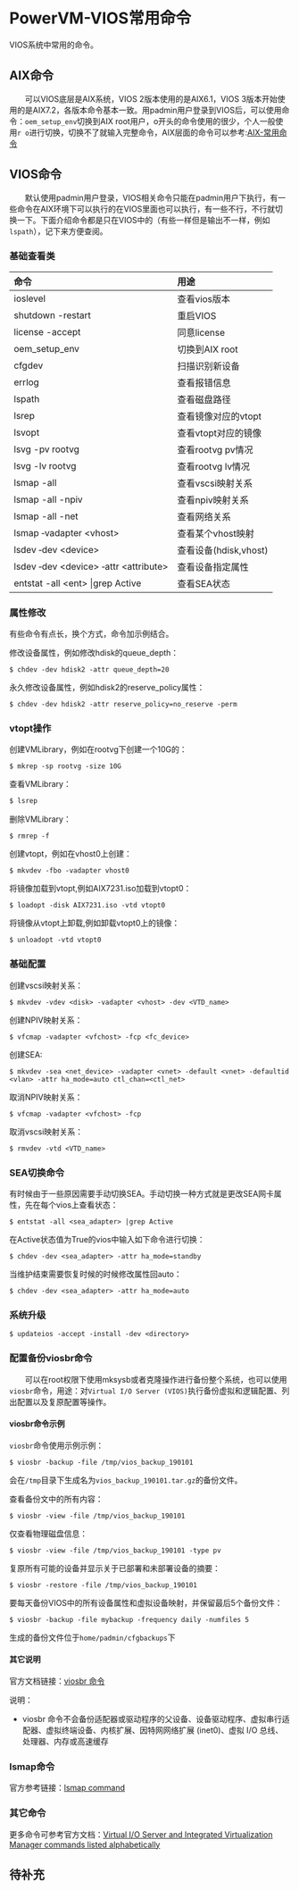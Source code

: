 # PowerVM-VIOS常用命令
VIOS系统中常用的命令。
## AIX命令
&#8195;&#8195;可以VIOS底层是AIX系统，VIOS 2版本使用的是AIX6.1，VIOS 3版本开始使用的是AIX7.2，各版本命令基本一致。用padmin用户登录到VIOS后，可以使用命令：`oem_setup_env`切换到AIX root用户，o开头的命令使用的很少，个人一般使用`r o`进行切换，切换不了就输入完整命令，AIX层面的命令可以参考:[AIX-常用命令](https://bond-huang.github.io/huang/05-IBM_Operating_System/01-AIX/02-AIX-%E5%B8%B8%E7%94%A8%E5%91%BD%E4%BB%A4.html)
## VIOS命令
&#8195;&#8195;默认使用padmin用户登录，VIOS相关命令只能在padmin用户下执行，有一些命令在AIX环境下可以执行的在VIOS里面也可以执行，有一些不行，不行就切换一下。下面介绍命令都是只在VIOS中的（有些一样但是输出不一样，例如`lspath`），记下来方便查阅。    
### 基础查看类
命令|用途
:---|:---
ioslevel|查看vios版本
shutdown -restart|重启VIOS
license -accept|同意license
oem_setup_env|切换到AIX root
cfgdev|扫描识别新设备
errlog|查看报错信息
lspath|查看磁盘路径
lsrep|查看镜像对应的vtopt
lsvopt|查看vtopt对应的镜像
lsvg -pv rootvg|查看rootvg pv情况
lsvg -lv rootvg|查看rootvg lv情况
lsmap -all|查看vscsi映射关系
lsmap -all -npiv|查看npiv映射关系
lsmap -all -net|查看网络关系
lsmap ‑vadapter &#60;vhost>|查看某个vhost映射
lsdev ‑dev &#60;device>|查看设备(hdisk,vhost)
lsdev ‑dev &#60;device> ‑attr &#60;attribute>|查看设备指定属性
entstat -all &#60;ent> &#124;grep Active|查看SEA状态

### 属性修改
有些命令有点长，换个方式，命令加示例结合。

修改设备属性，例如修改hdisk的queue_depth：
```shell
$ chdev ‑dev hdisk2 ‑attr queue_depth=20
```
永久修改设备属性，例如hdisk2的reserve_policy属性：
```shell
$ chdev -dev hdisk2 -attr reserve_policy=no_reserve -perm
```
### vtopt操作
创建VMLibrary，例如在rootvg下创建一个10G的：
```shell
$ mkrep -sp rootvg -size 10G
```
查看VMLibrary：
```sh
$ lsrep
```
删除VMLibrary：
```shell
$ rmrep -f
```
创建vtopt，例如在vhost0上创建：
```shell
$ mkvdev -fbo -vadapter vhost0
```
将镜像加载到vtopt,例如AIX7231.iso加载到vtopt0：
```shell
$ loadopt -disk AIX7231.iso -vtd vtopt0
```
将镜像从vtopt上卸载,例如卸载vtopt0上的镜像：
```shell
$ unloadopt -vtd vtopt0
```
### 基础配置
创建vscsi映射关系：
```shell
$ mkvdev -vdev <disk> -vadapter <vhost> -dev <VTD_name>
```
创建NPIV映射关系：
```shell
$ vfcmap -vadapter <vfchost> -fcp <fc_device> 
```
创建SEA:
```shell
$ mkvdev -sea <net_device> -vadapter <vnet> -default <vnet> -defaultid <vlan> -attr ha_mode=auto ctl_chan=<ctl_net>
```
取消NPIV映射关系：
```shell
$ vfcmap -vadapter <vfchost> -fcp
```
取消vscsi映射关系：
```shell
$ rmvdev -vtd <VTD_name>
```
### SEA切换命令
有时候由于一些原因需要手动切换SEA。手动切换一种方式就是更改SEA网卡属性，先在每个vios上查看状态：
```shell
$ entstat -all <sea_adapter> |grep Active
```
在Active状态值为True的vios中输入如下命令进行切换：
```shell
$ chdev -dev <sea_adapter> -attr ha_mode=standby
```
当维护结束需要恢复时候的时候修改属性回auto：
```shell
$ chdev -dev <sea_adapter> -attr ha_mode=auto
```
### 系统升级
```shell
$ updateios -accept -install -dev <directory>
```
### 配置备份viosbr命令
&#8195;&#8195;可以在root权限下使用mksysb或者克隆操作进行备份整个系统，也可以使用`viosbr`命令，用途：对`Virtual I/O Server (VIOS)`执行备份虚拟和逻辑配置、列出配置以及复原配置等操作。

#### viosbr命令示例
`viosbr`命令使用示例示例：
```
$ viosbr -backup -file /tmp/vios_backup_190101
```
会在`/tmp`目录下生成名为`vios_backup_190101.tar.gz`的备份文件。

查看备份文中的所有内容：
```
$ viosbr -view -file /tmp/vios_backup_190101
```
仅查看物理磁盘信息：
```
$ viosbr -view -file /tmp/vios_backup_190101 -type pv
```
复原所有可能的设备并显示关于已部署和未部署设备的摘要：
```
$ viosbr -restore -file /tmp/vios_backup_190101
```
要每天备份VIOS中的所有设备属性和虚拟设备映射，并保留最后5个备份文件：
```
$ viosbr -backup -file mybackup -frequency daily -numfiles 5
```
生成的备份文件位于`home/padmin/cfgbackups`下

#### 其它说明
官方文档链接：[viosbr 命令](https://www.ibm.com/docs/zh/power8?topic=commands-viosbr-command)

说明：
- viosbr 命令不会备份适配器或驱动程序的父设备、设备驱动程序、虚拟串行适配器、虚拟终端设备、内核扩展、因特网网络扩展 (inet0)、虚拟 I/O 总线、处理器、内存或高速缓存

### lsmap命令
官方参考链接：[lsmap command](https://www.ibm.com/docs/en/power9/9009-41A?topic=commands-lsmap-command)

### 其它命令
更多命令可参考官方文档：[Virtual I/O Server and Integrated Virtualization Manager commands listed alphabetically](https://www.ibm.com/support/knowledgecenter/TI0003N/p8hcg/p8hcg_kickoff_alphabetical.htm)

## 待补充


